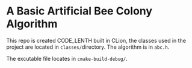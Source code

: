 # A Basic Artificial Bee Colony Algorithm
This repo is created CODE_LENTH built in CLion, the classes used in the project are located in `classes/`directory. The algorithm is in `abc.h`.  
  
The excutable file locates in `cmake-build-debug/`. 
